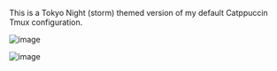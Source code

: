 This is a Tokyo Night (storm) themed version of my default Catppuccin Tmux configuration.

![image](https://github.com/user-attachments/assets/7839afe0-66aa-4dc3-9a36-2f3698521040)

![image](https://github.com/user-attachments/assets/a068d5e1-9600-4bb7-8dcb-57cfd45ed8a9)
